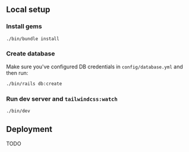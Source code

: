 ## Local setup

### Install gems
```bash
./bin/bundle install
```

### Create database
Make sure you've configured DB credentials in `config/database.yml` and then run:

```bash
./bin/rails db:create
```

### Run dev server and `tailwindcss:watch`
```bash
./bin/dev
```

## Deployment

TODO